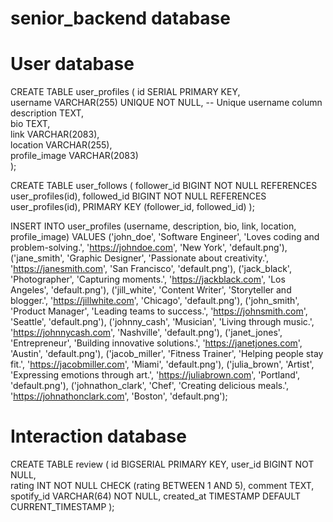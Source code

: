 # senior_backend database

# User database

CREATE TABLE user_profiles (
    id SERIAL PRIMARY KEY,           
    username VARCHAR(255) UNIQUE NOT NULL,  -- Unique username column
    description TEXT,                
    bio TEXT,                        
    link VARCHAR(2083),              
    location VARCHAR(255),           
    profile_image VARCHAR(2083)      
);

CREATE TABLE user_follows (
    follower_id BIGINT NOT NULL REFERENCES user_profiles(id),
    followed_id BIGINT NOT NULL REFERENCES user_profiles(id),
    PRIMARY KEY (follower_id, followed_id)
);



INSERT INTO user_profiles (username, description, bio, link, location, profile_image) VALUES
('john_doe', 'Software Engineer', 'Loves coding and problem-solving.', 'https://johndoe.com', 'New York', 'default.png'),
('jane_smith', 'Graphic Designer', 'Passionate about creativity.', 'https://janesmith.com', 'San Francisco', 'default.png'),
('jack_black', 'Photographer', 'Capturing moments.', 'https://jackblack.com', 'Los Angeles', 'default.png'),
('jill_white', 'Content Writer', 'Storyteller and blogger.', 'https://jillwhite.com', 'Chicago', 'default.png'),
('john_smith', 'Product Manager', 'Leading teams to success.', 'https://johnsmith.com', 'Seattle', 'default.png'),
('johnny_cash', 'Musician', 'Living through music.', 'https://johnnycash.com', 'Nashville', 'default.png'),
('janet_jones', 'Entrepreneur', 'Building innovative solutions.', 'https://janetjones.com', 'Austin', 'default.png'),
('jacob_miller', 'Fitness Trainer', 'Helping people stay fit.', 'https://jacobmiller.com', 'Miami', 'default.png'),
('julia_brown', 'Artist', 'Expressing emotions through art.', 'https://juliabrown.com', 'Portland', 'default.png'),
('johnathon_clark', 'Chef', 'Creating delicious meals.', 'https://johnathonclark.com', 'Boston', 'default.png');




# Interaction database

CREATE TABLE review (
    id BIGSERIAL PRIMARY KEY, 
    user_id BIGINT NOT NULL,  
    rating INT NOT NULL CHECK (rating BETWEEN 1 AND 5), 
    comment TEXT,            
    spotify_id VARCHAR(64) NOT NULL,
    created_at TIMESTAMP DEFAULT CURRENT_TIMESTAMP 
);

